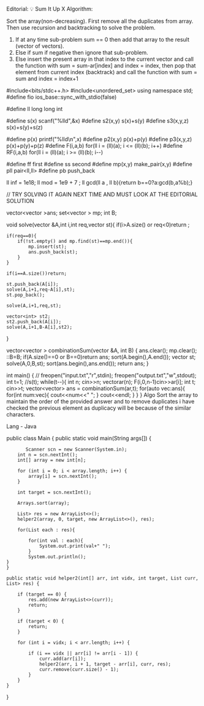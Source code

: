 Editorial: 💡 Sum It Up
X
Algorithm:

Sort the array(non-decreasing).
First remove all the duplicates from array.
Then use recursion and backtracking to solve the problem.
1. If at any time sub-problem sum == 0 then add that array to the result (vector of vectors).
2. Else if sum if negative then ignore that sub-problem.
3. Else insert the present array in that index to the current vector and call the function with sum = sum-ar[index] and index = index, then pop that element from current index (backtrack) and call the function with sum = sum and index = index+1


#include<bits/stdc++.h>
#include<unordered_set>
using namespace std;
 #define fio ios_base::sync_with_stdio(false)

#define ll long long int

#define s(x) scanf("%lld",&x)
#define s2(x,y) s(x)+s(y)
#define s3(x,y,z) s(x)+s(y)+s(z)

#define p(x) printf("%lld\n",x)
#define p2(x,y) p(x)+p(y)
#define p3(x,y,z) p(x)+p(y)+p(z)
#define F(i,a,b) for(ll i = (ll)(a); i <= (ll)(b); i++)
#define RF(i,a,b) for(ll i = (ll)(a); i >= (ll)(b); i--)

#define ff first
#define ss second
#define mp(x,y) make_pair(x,y)
#define pll pair<ll,ll>
#define pb push_back

ll inf = 1e18;
ll mod = 1e9 + 7 ;
ll gcd(ll a , ll b){return b==0?a:gcd(b,a%b);}

// TRY SOLVING IT AGAIN NEXT TIME AND MUST LOOK AT THE EDITORIAL  SOLUTION

vector<vector<int> >ans;
set<vector<int> > mp;
int B;

void solve(vector<int> &A,int i,int req,vector<int> st){
    if(i>A.size() or req<0)return ;

    if(req==0){
        if(!st.empty() and mp.find(st)==mp.end()){
            mp.insert(st);
            ans.push_back(st);
        }
    }

    if(i==A.size())return;

    st.push_back(A[i]);
    solve(A,i+1,req-A[i],st);
    st.pop_back();

    solve(A,i+1,req,st);

    vector<int> st2;
    st2.push_back(A[i]);
    solve(A,i+1,B-A[i],st2);
}


vector<vector<int> > combinationSum(vector<int> &A, int B) {
    ans.clear();
    mp.clear();
    ::B=B;
    if(A.size()==0 or B==0)return ans;
    sort(A.begin(),A.end());
    vector<int> st;
    solve(A,0,B,st);
    sort(ans.begin(),ans.end());
    return ans;
}

int main()
{
    // freopen("input.txt","r",stdin);
     freopen("output.txt","w",stdout);
    int t=1;
    //s(t);
    while(t--){
        int n;
        cin>>n;
        vector<int>ar(n);
        F(i,0,n-1)cin>>ar[i];
        int t;
        cin>>t;
        vector<vector<int>> ans = combinationSum(ar,t);
        for(auto vec:ans){
            for(int num:vec){
                cout<<num<<" ";
            }
            cout<<endl;
        }
    }
}
Algo
Sort the array to maintain the order of the provided answer and to remove duplicates i have checked the previous element as duplicacy will be because of the similar characters.

Lang - Java

public class Main {
    public static void main(String args[]) {

           Scanner scn = new Scanner(System.in);
        int n = scn.nextInt();
        int[] array = new int[n];

        for (int i = 0; i < array.length; i++) {
            array[i] = scn.nextInt();
        }

        int target = scn.nextInt();

        Arrays.sort(array);

        List> res = new ArrayList<>();
        helper2(array, 0, target, new ArrayList<>(), res);

        for(List each : res){

            for(int val : each){
                System.out.print(val+" ");
            }
            System.out.println();
    }
    }

    public static void helper2(int[] arr, int vidx, int target, List curr, List> res) {

        if (target == 0) {
            res.add(new ArrayList<>(curr));
            return;
        }

        if (target < 0) {
            return;
        }

        for (int i = vidx; i < arr.length; i++) {

            if (i == vidx || arr[i] != arr[i - 1]) {
                curr.add(arr[i]);
                helper2(arr, i + 1, target - arr[i], curr, res);
                curr.remove(curr.size() - 1);
            }
        }
    }

}